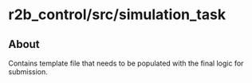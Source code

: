 # r2b_control/src/simulation_task

## About

Contains template file that needs to be populated with the final logic for submission.